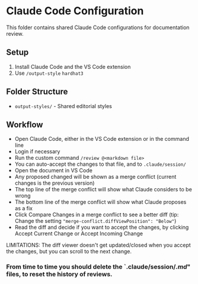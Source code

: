 # Claude Code Configuration

This folder contains shared Claude Code configurations for documentation review.

## Setup

1. Install Claude Code and the VS Code extension
2. Use `/output-style` `hardhat3`

## Folder Structure

- `output-styles/` - Shared editorial styles

## Workflow

- Open Claude Code, either in the VS Code extension or in the command line
- Login if necessary
- Run the custom command `/review @<markdown file>`
- You can auto-accept the changes to that file, and to `.claude/session/`
- Open the document in VS Code
- Any proposed changed will be shown as a merge conflict (current changes is the previous version)
- The top line of the merge conflict will show what Claude considers to be wrong
- The bottom line of the merge conflict will show what Claude proposes as a fix
- Click Compare Changes in a merge conflict to see a better diff (tip: Change the setting `"merge-conflict.diffViewPosition": "Below"`)
- Read the diff and decide if you want to accept the changes, by clicking Accept Current Change or Accept Incoming Change

LIMITATIONS: The diff viewer doesn't get updated/closed when you accept the changes, but you can scroll to the next change.

### From time to time you should delete the `.claude/session/_.md_" files, to reset the history of reviews.
